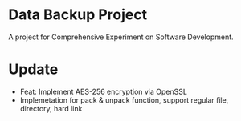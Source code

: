 # Data Backup Project
A project for Comprehensive Experiment on Software Development.

# Update
- Feat: Implement AES-256 encryption via OpenSSL
- Implemetation for pack & unpack function, support regular file, directory, hard link



